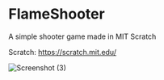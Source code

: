 # FlameShooter
A simple shooter game made in MIT Scratch

Scratch: https://scratch.mit.edu/

![Screenshot (3)](https://user-images.githubusercontent.com/45819206/129403920-f5e51358-8ea5-4939-add7-095b1a53f5f6.png)


